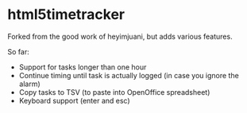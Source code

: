 html5timetracker
================

Forked from the good work of heyimjuani, but adds various features.

So far:
- Support for tasks longer than one hour
- Continue timing until task is actually logged (in case you ignore the alarm)
- Copy tasks to TSV (to paste into OpenOffice spreadsheet)
- Keyboard support (enter and esc)

